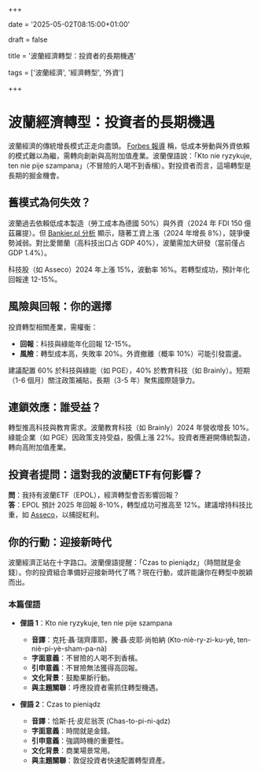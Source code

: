 +++

date = '2025-05-02T08:15:00+01:00'

draft = false

title = '波蘭經濟轉型：投資者的長期機遇'

tags = ['波蘭經濟', '經濟轉型', '外資']

+++

# 波蘭經濟轉型：投資者的長期機遇

波蘭經濟的傳統增長模式正走向盡頭。 [Forbes 報導](https://www.forbes.pl/biznes/polska-gospodarka-na-zakrecie-dlaczego-obecny-model-sie-wyczerpuje/xf3xff5) 稱，低成本勞動與外資依賴的模式難以為繼，需轉向創新與高附加值產業。波蘭俚語說：「Kto nie ryzykuje, ten nie pije szampana」（不冒險的人喝不到香檳）。對投資者而言，這場轉型是長期的掘金機會。

## 舊模式為何失效？

波蘭過去依賴低成本製造（勞工成本為德國 50%）與外資（2024 年 FDI 150 億茲羅提）。但 [Bankier.pl 分析](https://www.bankier.pl/wiadomosc/Polska-potrzebuje-strategii-gospodarczej-Dotychczasowy-model-wzrostu-wyczerpuje-sie-8930116.html) 顯示，隨著工資上漲（2024 年增長 8%），競爭優勢減弱。對比愛爾蘭（高科技出口占 GDP 40%），波蘭需加大研發（當前僅占 GDP 1.4%）。

科技股（如 Asseco）2024 年上漲 15%，波動率 16%。若轉型成功，預計年化回報達 12-15%。

## 風險與回報：你的選擇

投資轉型相關產業，需權衡：
- **回報**：科技與綠能年化回報 12-15%。
- **風險**：轉型成本高，失敗率 20%。外資撤離（概率 10%）可能引發震盪。

建議配置 60% 於科技與綠能（如 PGE），40% 於教育科技（如 Brainly）。短期（1-6 個月）關注政策補貼，長期（3-5 年）聚焦國際競爭力。

## 連鎖效應：誰受益？

轉型推高科技與教育需求。波蘭教育科技（如 Brainly）2024 年營收增長 10%。綠能企業（如 PGE）因政策支持受益，股價上漲 22%。投資者應避開傳統製造，轉向高附加值產業。

## 投資者提問：這對我的波蘭ETF有何影響？

**問**：我持有波蘭ETF（EPOL），經濟轉型會否影響回報？  
**答**：EPOL 預計 2025 年回報 8-10%，轉型成功可推高至 12%。建議增持科技比重，如 [Asseco](https://www.comarch.com/)，以捕捉紅利。

## 你的行動：迎接新時代

波蘭經濟正站在十字路口。波蘭俚語提醒：「Czas to pieniądz」（時間就是金錢）。你的投資組合準備好迎接新時代了嗎？現在行動，或許能讓你在轉型中脫穎而出。

### 本篇俚語

- **俚語 1**：Kto nie ryzykuje, ten nie pije szampana  
  - **音譯**：克托·聶·瑞齊庫耶，騰·聶·皮耶·尚帕納 (Kto-niè-ry-zi-ku-yè, ten-niè-pi-yè-sham-pa-nà)  
  - **字面意義**：不冒險的人喝不到香檳。  
  - **引申意義**：不冒險無法獲得高回報。  
  - **文化背景**：鼓勵果斷行動。  
  - **與主題關聯**：呼應投資者需抓住轉型機遇。

- **俚語 2**：Czas to pieniądz  
  - **音譯**：恰斯·托·皮尼翁茨 (Chas-to-pi-ni-ądz)  
  - **字面意義**：時間就是金錢。  
  - **引申意義**：強調時機的重要性。  
  - **文化背景**：商業場景常用。  
  - **與主題關聯**：敦促投資者快速配置轉型資產。

